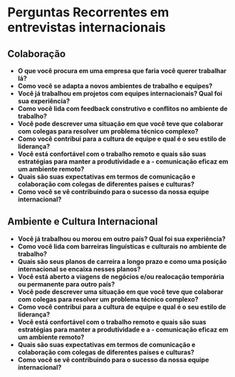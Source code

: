 # Perguntas Recorrentes em entrevistas internacionais

## Colaboração

- **O que você procura em uma empresa que faria você querer trabalhar lá?**
- **Como você se adapta a novos ambientes de trabalho e equipes?**
- **Você já trabalhou em projetos com equipes internacionais? Qual foi sua experiência?**
- **Como você lida com feedback construtivo e conflitos no ambiente de trabalho?**
- **Você pode descrever uma situação em que você teve que colaborar com colegas para resolver um problema técnico complexo?**
- **Como você contribui para a cultura de equipe e qual é o seu estilo de liderança?**
- **Você está confortável com o trabalho remoto e quais são suas estratégias para manter a produtividade e a - comunicação eficaz em um ambiente remoto?**
- **Quais são suas expectativas em termos de comunicação e colaboração com colegas de diferentes países e culturas?**
- **Como você se vê contribuindo para o sucesso da nossa equipe internacional?**

## Ambiente e Cultura Internacional

- **Você já trabalhou ou morou em outro país? Qual foi sua experiência?**
- **Como você lida com barreiras linguísticas e culturais no ambiente de trabalho?**
- **Quais são seus planos de carreira a longo prazo e como uma posição internacional se encaixa nesses planos?**
- **Você está aberto a viagens de negócios e/ou realocação temporária ou permanente para outro país?**
- **Você pode descrever uma situação em que você teve que colaborar com colegas para resolver um problema técnico complexo?**
- **Como você contribui para a cultura de equipe e qual é o seu estilo de liderança?**
- **Você está confortável com o trabalho remoto e quais são suas estratégias para manter a produtividade e a - comunicação eficaz em um ambiente remoto?**
- **Quais são suas expectativas em termos de comunicação e colaboração com colegas de diferentes países e culturas?**
- **Como você se vê contribuindo para o sucesso da nossa equipe internacional?**
